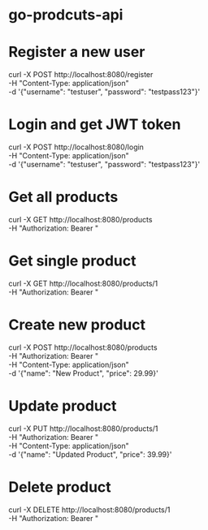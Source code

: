 # go-prodcuts-api

# Register a new user

curl -X POST http://localhost:8080/register \
 -H "Content-Type: application/json" \
 -d '{"username": "testuser", "password": "testpass123"}'

# Login and get JWT token

curl -X POST http://localhost:8080/login \
 -H "Content-Type: application/json" \
 -d '{"username": "testuser", "password": "testpass123"}'

# Get all products

curl -X GET http://localhost:8080/products \
 -H "Authorization: Bearer <token>"

# Get single product

curl -X GET http://localhost:8080/products/1 \
 -H "Authorization: Bearer <token>"

# Create new product

curl -X POST http://localhost:8080/products \
 -H "Authorization: Bearer <token>" \
 -H "Content-Type: application/json" \
 -d '{"name": "New Product", "price": 29.99}'

# Update product

curl -X PUT http://localhost:8080/products/1 \
 -H "Authorization: Bearer <token>" \
 -H "Content-Type: application/json" \
 -d '{"name": "Updated Product", "price": 39.99}'

# Delete product

curl -X DELETE http://localhost:8080/products/1 \
 -H "Authorization: Bearer <token>"
